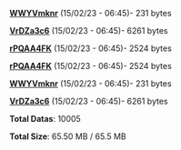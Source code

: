[**WWYVmknr**](/data/WWYVmknr.txt) (15/02/23 - 06:45)- 231 bytes

[**VrDZa3c6**](/data/VrDZa3c6.txt) (15/02/23 - 06:45)- 6261 bytes

[**rPQAA4FK**](/data/rPQAA4FK.txt) (15/02/23 - 06:45)- 2524 bytes

[**rPQAA4FK**](/data/rPQAA4FK.txt) (15/02/23 - 06:45)- 2524 bytes

[**WWYVmknr**](/data/WWYVmknr.txt) (15/02/23 - 06:45)- 231 bytes

[**VrDZa3c6**](/data/VrDZa3c6.txt) (15/02/23 - 06:45)- 6261 bytes

**Total Datas**: 10005

**Total Size**: 65.50 MB / 65.5 MB